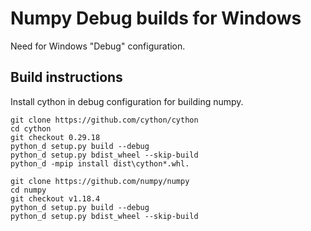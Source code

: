 # Numpy Debug builds for Windows

Need for Windows "Debug" configuration.

## Build instructions


Install cython in debug configuration for building numpy.
```
git clone https://github.com/cython/cython
cd cython
git checkout 0.29.18
python_d setup.py build --debug
python_d setup.py bdist_wheel --skip-build
python_d -mpip install dist\cython*.whl.
```

```
git clone https://github.com/numpy/numpy
cd numpy
git checkout v1.18.4
python_d setup.py build --debug
python_d setup.py bdist_wheel --skip-build
```
